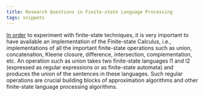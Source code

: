 ```yaml
---
title: Research Questions in Finite-state Language Processing
tags: snippets
---
```


[In order](http://www.let.rug.nl/~vannoord/alp/proposal/node12.html "Research Questions in Finite-state Language Processing") to experiment with finite-state techniques, it is very important to have available an implementation of the Finite-state Calculus, i.e., implementations of all the important finite-state operations such as union, concatenation, Kleene closure, difference, intersection, complementation, etc. An operation such as union takes two finite-state languages l1 and l2 (expressed as regular expressions or as finite-state automata) and produces the union of the sentences in these languages. Such regular operations are crucial building blocks of approximation algorithms and other finite-state language processing algorithms.
